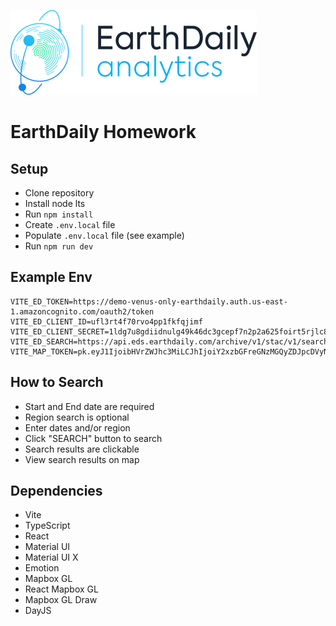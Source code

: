 ![EarthDaily](https://github.com/lukebass/hw/blob/main/src/assets/logo.svg)

# EarthDaily Homework

## Setup

- Clone repository
- Install node lts
- Run `npm install`
- Create `.env.local` file
- Populate `.env.local` file (see example)
- Run `npm run dev`

## Example Env

```
VITE_ED_TOKEN=https://demo-venus-only-earthdaily.auth.us-east-1.amazoncognito.com/oauth2/token
VITE_ED_CLIENT_ID=ufl3rt4f70rvo4pp1fkfqjimf
VITE_ED_CLIENT_SECRET=1ldg7u8gdiidnulg49k46dc3gcepf7n2p2a625foirt5rjlc88gt
VITE_ED_SEARCH=https://api.eds.earthdaily.com/archive/v1/stac/v1/search
VITE_MAP_TOKEN=pk.eyJ1IjoibHVrZWJhc3MiLCJhIjoiY2xzbGFreGNzMGQyZDJpcDVyNDY4Z2ZxeSJ9.qGYOFFBtrdQsr4BYcqjo4g
```

## How to Search

- Start and End date are required
- Region search is optional
- Enter dates and/or region
- Click "SEARCH" button to search
- Search results are clickable
- View search results on map

## Dependencies

- Vite
- TypeScript
- React
- Material UI
- Material UI X
- Emotion
- Mapbox GL
- React Mapbox GL
- Mapbox GL Draw
- DayJS
